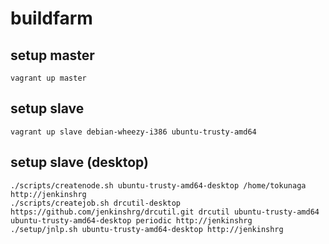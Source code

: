# buildfarm

## setup master

```
vagrant up master
```

## setup slave

```
vagrant up slave debian-wheezy-i386 ubuntu-trusty-amd64
```

## setup slave (desktop)

```
./scripts/createnode.sh ubuntu-trusty-amd64-desktop /home/tokunaga http://jenkinshrg
./scripts/createjob.sh drcutil-desktop https://github.com/jenkinshrg/drcutil.git drcutil ubuntu-trusty-amd64 ubuntu-trusty-amd64-desktop periodic http://jenkinshrg
./setup/jnlp.sh ubuntu-trusty-amd64-desktop http://jenkinshrg
```
